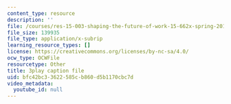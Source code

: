```yaml
---
content_type: resource
description: ''
file: /courses/res-15-003-shaping-the-future-of-work-15-662x-spring-2016/bfc42bc33622585cb860d5b1170cbc7d_lbqlj1g8gu0.vtt
file_size: 139935
file_type: application/x-subrip
learning_resource_types: []
license: https://creativecommons.org/licenses/by-nc-sa/4.0/
ocw_type: OCWFile
resourcetype: Other
title: 3play caption file
uid: bfc42bc3-3622-585c-b860-d5b1170cbc7d
video_metadata:
  youtube_id: null
---
```

